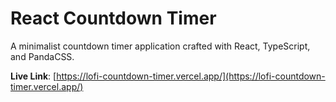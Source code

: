 # React Countdown Timer

A minimalist countdown timer application crafted with React, TypeScript, and PandaCSS.

**Live Link**: [https://lofi-countdown-timer.vercel.app/](https://lofi-countdown-timer.vercel.app/)

